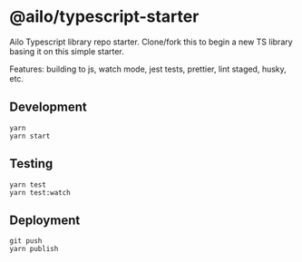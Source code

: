# @ailo/typescript-starter

Ailo Typescript library repo starter. Clone/fork this to begin a new TS library basing it on this simple starter.

Features: building to js, watch mode, jest tests, prettier, lint staged, husky, etc.

## Development

```
yarn
yarn start
```

## Testing

```
yarn test
yarn test:watch
```

## Deployment

```
git push
yarn publish
```
